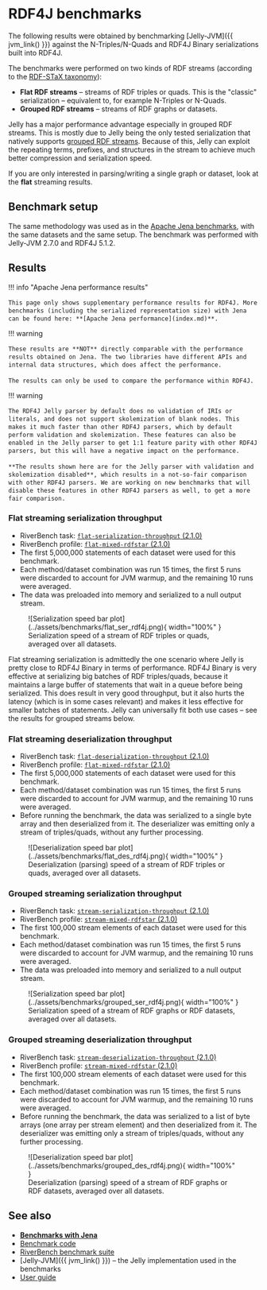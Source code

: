 # RDF4J benchmarks

The following results were obtained by benchmarking [Jelly-JVM]({{ jvm_link() }}) against the N-Triples/N-Quads and RDF4J Binary serializations built into RDF4J.

The benchmarks were performed on two kinds of RDF streams (according to the [RDF-STaX taxonomy](https://w3id.org/stax/dev/taxonomy)):

- **Flat RDF streams** – streams of RDF triples or quads. This is the "classic" serialization – equivalent to, for example N-Triples or N-Quads.
- **Grouped RDF streams** – streams of RDF graphs or datasets.

Jelly has a major performance advantage especially in grouped RDF streams. This is mostly due to Jelly being the only tested serialization that natively supports [grouped RDF streams](https://w3id.org/stax/dev/taxonomy). Because of this, Jelly can exploit the repeating terms, prefixes, and structures in the stream to achieve much better compression and serialization speed.

If you are only interested in parsing/writing a single graph or dataset, look at the **flat** streaming results.

## Benchmark setup

The same methodology was used as in the [Apache Jena benchmarks](index.md), with the same datasets and the same setup. The benchmark was performed with Jelly-JVM 2.7.0 and RDF4J 5.1.2.

## Results

!!! info "Apache Jena performance results"

    This page only shows supplementary performance results for RDF4J. More benchmarks (including the serialized representation size) with Jena can be found here: **[Apache Jena performance](index.md)**.

!!! warning

    These results are **NOT** directly comparable with the performance results obtained on Jena. The two libraries have different APIs and internal data structures, which does affect the performance.

    The results can only be used to compare the performance within RDF4J.

!!! warning

    The RDF4J Jelly parser by default does no validation of IRIs or literals, and does not support skolemization of blank nodes. This makes it much faster than other RDF4J parsers, which by default perform validation and skolemization. These features can also be enabled in the Jelly parser to get 1:1 feature parity with other RDF4J parsers, but this will have a negative impact on the performance.

    **The results shown here are for the Jelly parser with validation and skolemization disabled**, which results in a not-so-fair comparison with other RDF4J parsers. We are working on new benchmarks that will disable these features in other RDF4J parsers as well, to get a more fair comparison.

### Flat streaming serialization throughput

- RiverBench task: [`flat-serialization-throughput` (2.1.0)](https://w3id.org/riverbench/v/2.1.0/tasks/flat-serialization-throughput)
- RiverBench profile: [`flat-mixed-rdfstar` (2.1.0)](https://w3id.org/riverbench/v/2.1.0/profiles/flat-mixed-rdfstar)
- The first 5,000,000 statements of each dataset were used for this benchmark.
- Each method/dataset combination was run 15 times, the first 5 runs were discarded to account for JVM warmup, and the remaining 10 runs were averaged.
- The data was preloaded into memory and serialized to a null output stream.

<figure markdown="span">
  ![Serialization speed bar plot](../assets/benchmarks/flat_ser_rdf4j.png){ width="100%" }
  <figcaption markdown style="max-width: 100%;">Serialization speed of a stream of RDF triples or quads, averaged over all datasets.</figcaption>
</figure>

Flat streaming serialization is admittedly the one scenario where Jelly is pretty close to RDF4J Binary in terms of performance. RDF4J Binary is very effective at serializing big batches of RDF triples/quads, because it maintains a large buffer of statements that wait in a queue before being serialized. This does result in very good throughput, but it also hurts the latency (which is in some cases relevant) and makes it less effective for smaller batches of statements. Jelly can universally fit both use cases – see the results for grouped streams below.

### Flat streaming deserialization throughput

- RiverBench task: [`flat-deserialization-throughput` (2.1.0)](https://w3id.org/riverbench/v/2.1.0/tasks/flat-deserialization-throughput)
- RiverBench profile: [`flat-mixed-rdfstar` (2.1.0)](https://w3id.org/riverbench/v/2.1.0/profiles/flat-mixed-rdfstar)
- The first 5,000,000 statements of each dataset were used for this benchmark.
- Each method/dataset combination was run 15 times, the first 5 runs were discarded to account for JVM warmup, and the remaining 10 runs were averaged.
- Before running the benchmark, the data was serialized to a single byte array and then deserialized from it. The deserializer was emitting only a stream of triples/quads, without any further processing.

<figure markdown="span">
  ![Deserialization speed bar plot](../assets/benchmarks/flat_des_rdf4j.png){ width="100%" }
  <figcaption markdown style="max-width: 100%;">Deserialization (parsing) speed of a stream of RDF triples or quads, averaged over all datasets.</figcaption>
</figure>

### Grouped streaming serialization throughput

- RiverBench task: [`stream-serialization-throughput` (2.1.0)](https://w3id.org/riverbench/v/2.1.0/tasks/stream-serialization-throughput)
- RiverBench profile: [`stream-mixed-rdfstar` (2.1.0)](https://w3id.org/riverbench/v/2.1.0/profiles/stream-mixed-rdfstar)
- The first 100,000 stream elements of each dataset were used for this benchmark.
- Each method/dataset combination was run 15 times, the first 5 runs were discarded to account for JVM warmup, and the remaining 10 runs were averaged.
- The data was preloaded into memory and serialized to a null output stream.

<figure markdown="span">
  ![Serialization speed bar plot](../assets/benchmarks/grouped_ser_rdf4j.png){ width="100%" }
  <figcaption markdown style="max-width: 100%;">Serialization speed of a stream of RDF graphs or RDF datasets, averaged over all datasets.</figcaption>
</figure>

### Grouped streaming deserialization throughput

- RiverBench task: [`stream-deserialization-throughput` (2.1.0)](https://w3id.org/riverbench/v/2.1.0/tasks/stream-deserialization-throughput)
- RiverBench profile: [`stream-mixed-rdfstar` (2.1.0)](https://w3id.org/riverbench/v/2.1.0/profiles/stream-mixed-rdfstar)
- The first 100,000 stream elements of each dataset were used for this benchmark.
- Each method/dataset combination was run 15 times, the first 5 runs were discarded to account for JVM warmup, and the remaining 10 runs were averaged.
- Before running the benchmark, the data was serialized to a list of byte arrays (one array per stream element) and then deserialized from it. The deserializer was emitting only a stream of triples/quads, without any further processing.

<figure markdown="span">
  ![Deserialization speed bar plot](../assets/benchmarks/grouped_des_rdf4j.png){ width="100%" }
  <figcaption markdown style="max-width: 100%;">Deserialization (parsing) speed of a stream of RDF graphs or RDF datasets, averaged over all datasets.</figcaption>
</figure>

## See also

- **[Benchmarks with Jena](index.md)**
- [Benchmark code](https://github.com/Jelly-RDF/jvm-benchmarks/tree/281538515d3c93d7126da657df82284590dfb2df)
- [RiverBench benchmark suite](https://w3id.org/riverbench/)
- [Jelly-JVM]({{ jvm_link() }}) – the Jelly implementation used in the benchmarks
- [User guide](../user-guide.md)
